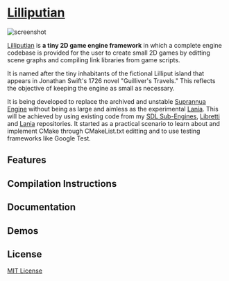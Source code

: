 # [Lilliputian](https://github.com/Jean-LouisH/Lilliputian)

![screenshot](Documentation/Images/Screenshot.gif)

[Lilliputian](https://github.com/Jean-LouisH/Lilliputian) is **a tiny 2D game engine framework** in which a complete engine codebase is provided for the user to create small 2D games by editting scene graphs and compiling link libraries from game scripts. 

It is named after the tiny inhabitants of the fictional Lilliput island that appears in Jonathan Swift's 1726 novel "Guilliver's Travels." This reflects the objective of keeping the engine as small as necessary.

It is being developed to replace the archived and unstable [Suprannua Engine](https://github.com/Jean-LouisH/SuprannuaEngine/blob/master/README.md) without being as large and aimless as the experimental [Lania](https://github.com/Jean-LouisH/Lania/blob/master/README.md). This will be achieved by using existing code from my [SDL Sub-Engines](https://github.com/Jean-LouisH/SDLSubEngines), [Libretti](https://github.com/Jean-LouisH/Libretti/blob/master/README.md) and [Lania](https://github.com/Jean-LouisH/Lania/blob/master/README.md) repositories. It started as a practical scenario to learn about and implement CMake through CMakeList.txt editting and to use testing frameworks like Google Test.

## Features

## Compilation Instructions

## Documentation

## Demos

## License

[MIT License](LICENSE)